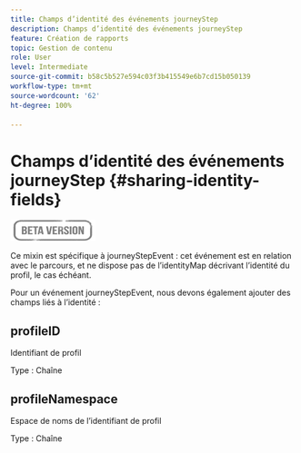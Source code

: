 ```yaml
---
title: Champs d’identité des événements journeyStep
description: Champs d’identité des événements journeyStep
feature: Création de rapports
topic: Gestion de contenu
role: User
level: Intermediate
source-git-commit: b58c5b527e594c03f3b415549e6b7cd15b050139
workflow-type: tm+mt
source-wordcount: '62'
ht-degree: 100%

---
```


# Champs d’identité des événements journeyStep {#sharing-identity-fields}

![](../assets/do-not-localize/badge.png)

Ce mixin est spécifique à journeyStepEvent : cet événement est en relation avec le parcours, et ne dispose pas de l’identityMap décrivant l’identité du profil, le cas échéant.

Pour un événement journeyStepEvent, nous devons également ajouter des champs liés à l’identité :

## profileID

Identifiant de profil

Type : Chaîne

## profileNamespace

Espace de noms de l’identifiant de profil

Type : Chaîne
